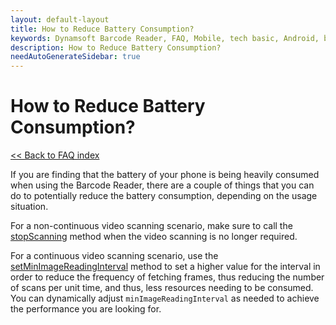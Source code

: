 ```yaml
---
layout: default-layout
title: How to Reduce Battery Consumption? 
keywords: Dynamsoft Barcode Reader, FAQ, Mobile, tech basic, Android, battery, consumption
description: How to Reduce Battery Consumption? 
needAutoGenerateSidebar: true
---
```


# How to Reduce Battery Consumption?

[<< Back to FAQ index](index.md)

If you are finding that the battery of your phone is being heavily consumed when using the Barcode Reader, there are a couple of things that you can do to potentially reduce the battery consumption, depending on the usage situation.

For a non-continuous video scanning scenario, make sure to call the [stopScanning](../api-reference/primary-video.md#stopscanning) method when the video scanning is no longer required.

For a continuous video scanning scenario, use the [setMinImageReadingInterval](../api-reference/primary-video.md#setminimagereadinginterval) method to set a higher value for the interval in order to reduce the frequency of fetching frames, thus reducing the number of scans per unit time, and thus, less resources needing to be consumed. You can dynamically adjust `minImageReadingInterval` as needed to achieve the performance you are looking for.
